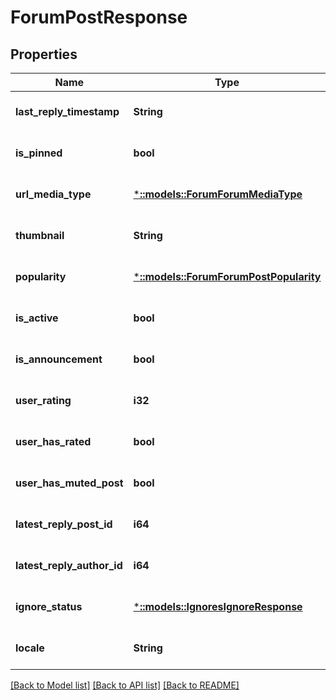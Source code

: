 # ForumPostResponse

## Properties
Name | Type | Description | Notes
------------ | ------------- | ------------- | -------------
**last_reply_timestamp** | **String** |  | [optional] [default to null]
**is_pinned** | **bool** |  | [optional] [default to null]
**url_media_type** | [***::models::ForumForumMediaType**](Forum.ForumMediaType.md) |  | [optional] [default to null]
**thumbnail** | **String** |  | [optional] [default to null]
**popularity** | [***::models::ForumForumPostPopularity**](Forum.ForumPostPopularity.md) |  | [optional] [default to null]
**is_active** | **bool** |  | [optional] [default to null]
**is_announcement** | **bool** |  | [optional] [default to null]
**user_rating** | **i32** |  | [optional] [default to null]
**user_has_rated** | **bool** |  | [optional] [default to null]
**user_has_muted_post** | **bool** |  | [optional] [default to null]
**latest_reply_post_id** | **i64** |  | [optional] [default to null]
**latest_reply_author_id** | **i64** |  | [optional] [default to null]
**ignore_status** | [***::models::IgnoresIgnoreResponse**](Ignores.IgnoreResponse.md) |  | [optional] [default to null]
**locale** | **String** |  | [optional] [default to null]

[[Back to Model list]](../README.md#documentation-for-models) [[Back to API list]](../README.md#documentation-for-api-endpoints) [[Back to README]](../README.md)


